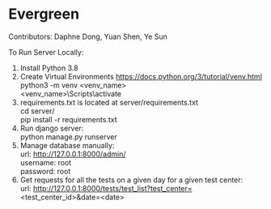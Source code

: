 # Evergreen
Contributors: Daphne Dong, Yuan Shen, Ye Sun

To Run Server Locally:
1. Install Python 3.8
2. Create Virtual Environments https://docs.python.org/3/tutorial/venv.html  
    python3 -m venv <venv_name>  
    <venv_name>\Scripts\activate
3. requirements.txt is located at server/requirements.txt  
    cd server/   
    pip install -r requirements.txt  
4. Run django server:  
    python manage.py runserver  
5. Manage database manually:  
    url: http://127.0.0.1:8000/admin/  
    username: root  
    password: root  
6. Get requests for all the tests on a given day for a given test center:  
    url: http://127.0.0.1:8000/tests/test_list?test_center=<test_center_id\>&date=\<date\>  
